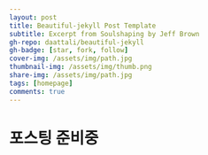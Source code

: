 ```yaml
---
layout: post
title: Beautiful-jekyll Post Template
subtitle: Excerpt from Soulshaping by Jeff Brown
gh-repo: daattali/beautiful-jekyll
gh-badge: [star, fork, follow]
cover-img: /assets/img/path.jpg
thumbnail-img: /assets/img/thumb.png
share-img: /assets/img/path.jpg
tags: [homepage]
comments: true
---
```


# 포스팅 준비중
